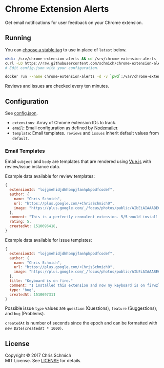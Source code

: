 # Chrome Extension Alerts

Get email notifications for user feedback on your Chrome extension.

## Running

You can [choose a stable tag](https://hub.docker.com/r/schmich/chrome-extension-alerts/tags) to use in place of `latest` below.

```bash
mkdir /srv/chrome-extension-alerts && cd /srv/chrome-extension-alerts
curl -LO https://raw.githubusercontent.com/schmich/chrome-extension-alerts/master/config.json
# Edit config.json with your configuration.

docker run --name chrome-extension-alerts -d -v `pwd`:/var/chrome-extension-alerts --restart always schmich/chrome-extension-alerts:latest
```

Reviews and issues are checked every ten minutes.

## Configuration

See [config.json](config.json).

- `extensions`: Array of Chrome extension IDs to track.
- `email`: Email configuration as defined by [Nodemailer](https://nodemailer.com/smtp/#examples).
- `template`: Email templates. `reviews` and `issues` inherit default values from `default`.

### Email Templates
  
Email `subject` and `body` are templates that are rendered using [Vue.js](https://vuejs.org/v2/guide/) with
review/issue instance data.

Example data available for review templates:

```js
{
  extensionId: "lojgmehidjdhhbmpjfamhpkpodfcodef",
  author: {
    name: "Chris Schmich",
    url: "https://plus.google.com/+ChrisSchmich0",
    image: "https://plus.google.com/_/focus/photos/public/AIbEiAIAAABECJTg4ZSDhd6ChAEiC3ZjYXJkX3Bob3RvKigxYmQwMTU4MjQ4MTk4OTZiZGM1NjUxZmE5ZGU0NjRjZmQyOWY0NjgzMAGi6j2eTVQ-Fb3Qj5Y9xrrvQhcxcQ"
  },
  comment: "This is a perfectly cromulent extension. 5/5 would install again.",
  rating: 5,
  createdAt: 1510696418,
}
```

Example data available for issue templates:

```js
{
  extensionId: "lojgmehidjdhhbmpjfamhpkpodfcodef",
  author: {
    name: "Chris Schmich",
    url: "https://plus.google.com/+ChrisSchmich0",
    image: "https://plus.google.com/_/focus/photos/public/AIbEiAIAAABECJTg4ZSDhd6ChAEiC3ZjYXJkX3Bob3RvKigxYmQwMTU4MjQ4MTk4OTZiZGM1NjUxZmE5ZGU0NjRjZmQyOWY0NjgzMAGi6j2eTVQ-Fb3Qj5Y9xrrvQhcxcQ"
  },
  title: "Keyboard is on fire."
  comment: "I installed this extension and now my keyboard is on firwzlkw-",
  type: "bug",
  createdAt: 1510697311
}
```

Possible issue `type` values are `question` (Questions), `feature` (Suggestions), and `bug` (Problems).

`createdAt` is number of seconds since the epoch and can be formatted with `new Date(createdAt * 1000)`.

## License

Copyright &copy; 2017 Chris Schmich  
MIT License. See [LICENSE](LICENSE) for details.
